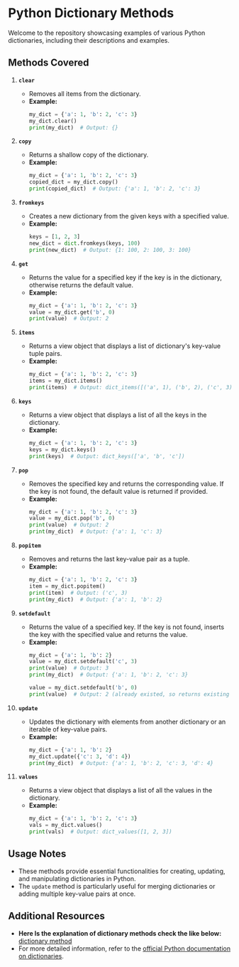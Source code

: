 # Python Dictionary Methods

Welcome to the repository showcasing examples of various Python dictionaries, including their descriptions and examples.

## Methods Covered

1. **`clear`**
    - Removes all items from the dictionary.
    - **Example:**
      ```python
      my_dict = {'a': 1, 'b': 2, 'c': 3}
      my_dict.clear()
      print(my_dict)  # Output: {}
      ```

2. **`copy`**
    - Returns a shallow copy of the dictionary.
    - **Example:**
      ```python
      my_dict = {'a': 1, 'b': 2, 'c': 3}
      copied_dict = my_dict.copy()
      print(copied_dict)  # Output: {'a': 1, 'b': 2, 'c': 3}
      ```

3. **`fromkeys`**
    - Creates a new dictionary from the given keys with a specified value.
    - **Example:**
      ```python
      keys = [1, 2, 3]
      new_dict = dict.fromkeys(keys, 100)
      print(new_dict)  # Output: {1: 100, 2: 100, 3: 100}
      ```

4. **`get`**
    - Returns the value for a specified key if the key is in the dictionary, otherwise returns the default value.
    - **Example:**
      ```python
      my_dict = {'a': 1, 'b': 2, 'c': 3}
      value = my_dict.get('b', 0)
      print(value)  # Output: 2
      ```

5. **`items`**
    - Returns a view object that displays a list of dictionary's key-value tuple pairs.
    - **Example:**
      ```python
      my_dict = {'a': 1, 'b': 2, 'c': 3}
      items = my_dict.items()
      print(items)  # Output: dict_items([('a', 1), ('b', 2), ('c', 3)])
      ```

6. **`keys`**
    - Returns a view object that displays a list of all the keys in the dictionary.
    - **Example:**
      ```python
      my_dict = {'a': 1, 'b': 2, 'c': 3}
      keys = my_dict.keys()
      print(keys)  # Output: dict_keys(['a', 'b', 'c'])
      ```

7. **`pop`**
    - Removes the specified key and returns the corresponding value. If the key is not found, the default value is returned if provided.
    - **Example:**
      ```python
      my_dict = {'a': 1, 'b': 2, 'c': 3}
      value = my_dict.pop('b', 0)
      print(value)  # Output: 2
      print(my_dict)  # Output: {'a': 1, 'c': 3}
      ```

8. **`popitem`**
    - Removes and returns the last key-value pair as a tuple.
    - **Example:**
      ```python
      my_dict = {'a': 1, 'b': 2, 'c': 3}
      item = my_dict.popitem()
      print(item)  # Output: ('c', 3)
      print(my_dict)  # Output: {'a': 1, 'b': 2}
      ```

9. **`setdefault`**
    - Returns the value of a specified key. If the key is not found, inserts the key with the specified value and returns the value.
    - **Example:**
      ```python
      my_dict = {'a': 1, 'b': 2}
      value = my_dict.setdefault('c', 3)
      print(value)  # Output: 3
      print(my_dict)  # Output: {'a': 1, 'b': 2, 'c': 3}

      value = my_dict.setdefault('b', 0)
      print(value)  # Output: 2 (already existed, so returns existing value)
      ```

10. **`update`**
    - Updates the dictionary with elements from another dictionary or an iterable of key-value pairs.
    - **Example:**
      ```python
      my_dict = {'a': 1, 'b': 2}
      my_dict.update({'c': 3, 'd': 4})
      print(my_dict)  # Output: {'a': 1, 'b': 2, 'c': 3, 'd': 4}
      ```

11. **`values`**
    - Returns a view object that displays a list of all the values in the dictionary.
    - **Example:**
      ```python
      my_dict = {'a': 1, 'b': 2, 'c': 3}
      vals = my_dict.values()
      print(vals)  # Output: dict_values([1, 2, 3])
      ```

## Usage Notes
- These methods provide essential functionalities for creating, updating, and manipulating dictionaries in Python.
- The `update` method is particularly useful for merging dictionaries or adding multiple key-value pairs at once.

## Additional Resources
- **Here Is the explanation of dictionary methods check the like below:**
[dictionary method](https://docs.google.com/document/d/1wGfHLVg2e6TvZXSIs-7OVUOfNv0Dbtigtg25qpUALNo/edit?usp=sharing)
- For more detailed information, refer to the [official Python documentation on dictionaries](https://docs.python.org/3/library/stdtypes.html#mapping-types-dict).
